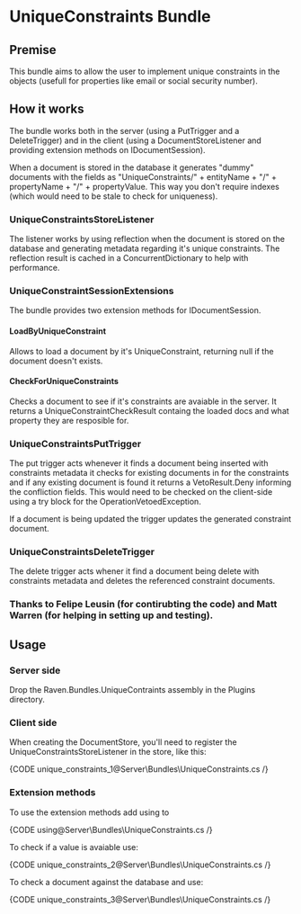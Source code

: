 # UniqueConstraints Bundle

## Premise

This bundle aims to allow the user to implement unique constraints in the objects (usefull for properties like email or social security number).

## How it works

The bundle works both in the server (using a PutTrigger and a DeleteTrigger) and in the client (using a DocumentStoreListener and providing extension methods on IDocumentSession).

When a document is stored in the database it generates "dummy" documents with the fields as "UniqueConstraints/" + entityName + "/" + propertyName + "/" + propertyValue. This way you don't require indexes (which would need to be stale to check for uniqueness).

### UniqueConstraintsStoreListener

The listener works by using reflection when the document is stored on the database and generating metadata regarding it's unique constraints. The reflection result is cached in a ConcurrentDictionary to help with performance.

### UniqueConstraintSessionExtensions

The bundle provides two extension methods for IDocumentSession.

#### LoadByUniqueConstraint

Allows to load a document by it's UniqueConstraint, returning null if the document doesn't exists.

#### CheckForUniqueConstraints

Checks a document to see if it's constraints are avaiable in the server. It returns a UniqueConstraintCheckResult containg the loaded docs and what property they are resposible for.


### UniqueConstraintsPutTrigger

The put trigger acts whenever it finds a document being inserted with constraints metadata it checks for existing documents in for the constraints and if any existing document is found it returns a VetoResult.Deny informing the confliction fields. This would need to be checked on the client-side using a try block for the OperationVetoedException.

If a document is being updated the trigger updates the generated constraint document.

### UniqueConstraintsDeleteTrigger

The delete trigger acts whener it find a document being delete with constraints metadata and deletes the referenced constraint documents.

### Thanks to Felipe Leusin (for contirubting the code) and Matt Warren (for helping in setting up and testing).


## Usage

### Server side

Drop the Raven.Bundles.UniqueContraints assembly in the Plugins directory.

### Client side

When creating the DocumentStore, you'll need to register the UniqueConstraintsStoreListener in the store, like this:

{CODE unique_constraints_1@Server\Bundles\UniqueConstraints.cs /}

### Extension methods

To use the extension methods add using to

{CODE using@Server\Bundles\UniqueConstraints.cs /}

To check if a value is avaiable use:

{CODE unique_constraints_2@Server\Bundles\UniqueConstraints.cs /}

To check a document against the database and use:

{CODE unique_constraints_3@Server\Bundles\UniqueConstraints.cs /}
